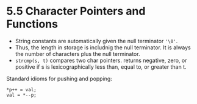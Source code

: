 
# 5.5 Character Pointers and Functions

- String constants are automatically given the null terminator `'\0'`.
- Thus, the length in storage is includnig the null terminator. It is always the number of characters plus the null terminator.
- `strcmp(s, t)` compares two char pointers. returns negative, zero, or positive if s is lexicographically less than, equal to, or greater than t.

Standard idioms for pushing and popping:
```
*p++ = val;
val = *--p;
```
